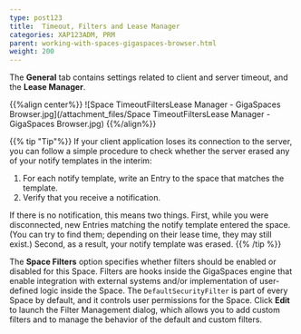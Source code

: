 ```yaml
---
type: post123
title:  Timeout, Filters and Lease Manager
categories: XAP123ADM, PRM
parent: working-with-spaces-gigaspaces-browser.html
weight: 200
---
```




The **General** tab contains settings related to client and server timeout, and the **Lease Manager**.

{{%align center%}}
![Space TimeoutFiltersLease Manager - GigaSpaces Browser.jpg](/attachment_files/Space TimeoutFiltersLease Manager - GigaSpaces Browser.jpg)
{{%/align%}}

{{% tip "Tip"%}}
If your client application loses its connection to the server, you can follow a simple procedure to check whether the server erased any of your notify templates in the interim:

1. For each notify template, write an Entry to the space that matches the template.
1. Verify that you receive a notification.

If there is no notification, this means two things. First, while you were disconnected, new Entries matching the notify template entered the space. (You can try to find them; depending on their lease time, they may still exist.) Second, as a result, your notify template was erased.
{{% /tip %}}

The **Space Filters** option specifies whether filters should be enabled or disabled for this Space. Filters are hooks inside the GigaSpaces engine that enable integration with external systems and/or implementation of user-defined logic inside the Space. The `DefaultSecurityFilter` is part of every Space by default, and it controls user permissions for the Space. Click **Edit** to launch the Filter Management dialog, which allows you to add custom filters and to manage the behavior of the default and custom filters.

